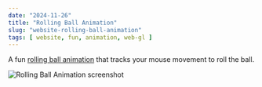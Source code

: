 ```yaml
---
date: "2024-11-26"
title: "Rolling Ball Animation"
slug: "website-rolling-ball-animation"
tags: [ website, fun, animation, web-gl ]
---
```




A fun [rolling ball animation][1] that tracks your mouse movement to roll the ball.

![Rolling Ball Animation screenshot][2]



   [1]: https://dev.shoya-kajita.com/061/
   [2]: https://images.microcms-assets.io/assets/5f2dfd2ccfc1446e8a81b3631b353fb6/5f07fe32869b40f390142601fd5da036/img061.webp
